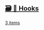 ## [🗃️<!-- --> <!-- -->🎣 Hooks](/react-native-keyboard-controller/pr-preview/pr-1150/docs/category/-hooks.md)

[3 items](/react-native-keyboard-controller/pr-preview/pr-1150/docs/category/-hooks.md)
